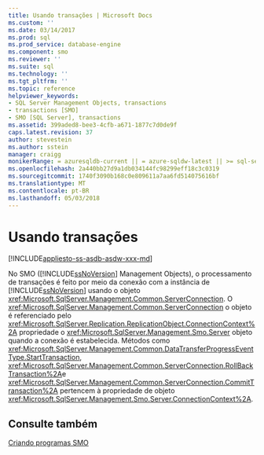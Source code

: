 ```yaml
---
title: Usando transações | Microsoft Docs
ms.custom: ''
ms.date: 03/14/2017
ms.prod: sql
ms.prod_service: database-engine
ms.component: smo
ms.reviewer: ''
ms.suite: sql
ms.technology: ''
ms.tgt_pltfrm: ''
ms.topic: reference
helpviewer_keywords:
- SQL Server Management Objects, transactions
- transactions [SMO]
- SMO [SQL Server], transactions
ms.assetid: 399aded8-bee3-4cfb-a671-1877c7d0de9f
caps.latest.revision: 37
author: stevestein
ms.author: sstein
manager: craigg
monikerRange: = azuresqldb-current || = azure-sqldw-latest || >= sql-server-2016 || = sqlallproducts-allversions
ms.openlocfilehash: 2a440bb27d9a1db034144fc98299eff18c3c0319
ms.sourcegitcommit: 1740f3090b168c0e809611a7aa6fd514075616bf
ms.translationtype: MT
ms.contentlocale: pt-BR
ms.lasthandoff: 05/03/2018
---
```

# <a name="using-transactions"></a>Usando transações
[!INCLUDE[appliesto-ss-asdb-asdw-xxx-md](../../../includes/appliesto-ss-asdb-asdw-xxx-md.md)]

  No SMO ([!INCLUDE[ssNoVersion](../../../includes/ssnoversion-md.md)] Management Objects), o processamento de transações é feito por meio da conexão com a instância de [!INCLUDE[ssNoVersion](../../../includes/ssnoversion-md.md)] usando o objeto <xref:Microsoft.SqlServer.Management.Common.ServerConnection>. O <xref:Microsoft.SqlServer.Management.Common.ServerConnection> o objeto é referenciado pelo <xref:Microsoft.SqlServer.Replication.ReplicationObject.ConnectionContext%2A> propriedade o <xref:Microsoft.SqlServer.Management.Smo.Server> objeto quando a conexão é estabelecida. Métodos como <xref:Microsoft.SqlServer.Management.Common.DataTransferProgressEventType.StartTransaction>, <xref:Microsoft.SqlServer.Management.Common.ServerConnection.RollBackTransaction%2A>e <xref:Microsoft.SqlServer.Management.Common.ServerConnection.CommitTransaction%2A> pertencem à propriedade de objeto <xref:Microsoft.SqlServer.Management.Smo.Server.ConnectionContext%2A>.  
  
## <a name="see-also"></a>Consulte também  
 [Criando programas SMO](../../../relational-databases/server-management-objects-smo/create-program/creating-smo-programs.md)  
  
  
